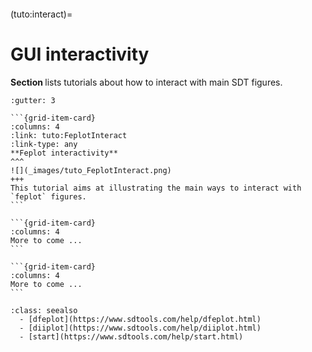 ```{include} ../header.md
```
(tuto:interact)=
# GUI interactivity

**Section [](tuto:interact)** lists tutorials about how to interact with main SDT figures.

````{grid}
:gutter: 3

```{grid-item-card} 
:columns: 4
:link: tuto:FeplotInteract
:link-type: any
**Feplot interactivity**
^^^
![](_images/tuto_FeplotInteract.png)
+++
This tutorial aims at illustrating the main ways to interact with `feplot` figures.
```

```{grid-item-card}
:columns: 4
More to come ...
```

```{grid-item-card}
:columns: 4
More to come ...
```

````

```{admonition} SDT base documentation
:class: seealso
  - [dfeplot](https://www.sdtools.com/help/dfeplot.html)
  - [diiplot](https://www.sdtools.com/help/diiplot.html)
  - [start](https://www.sdtools.com/help/start.html)
```